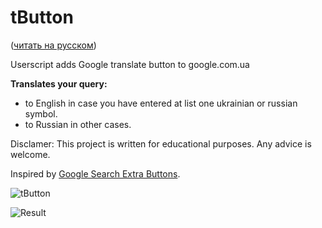 # tButton

([читать на русском](tButton_ru.md))

Userscript adds Google translate button to google.com.ua

**Translates your query:**
- to English in case you have entered at list one ukrainian or russian symbol.
- to Russian in other cases.

Disclamer: This project is written for educational purposes. Any advice is welcome.

Inspired by [Google Search Extra Buttons](https://github.com/spmbt/googleSearchExtraButtons).


![tButton](https://monosnap.com/file/BGiZsqEg1v5FDDc2T6dm3Z7J3RA5RH.png "tButton")

![Result](https://monosnap.com/file/1UgluUZdyL8Lzeg8CiNDxBdUpILgeU.png)
